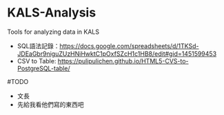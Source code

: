 # KALS-Analysis
Tools for analyzing data in KALS

- SQL語法記錄：https://docs.google.com/spreadsheets/d/1TKSd-JDEaGbr9niguZUzHNiHwktC1pOxfSZcH1c1HB8/edit#gid=1451599453
- CSV to Table: https://pulipulichen.github.io/HTML5-CVS-to-PostgreSQL-table/

#TODO
- 文長
- 先給我看他們寫的東西吧